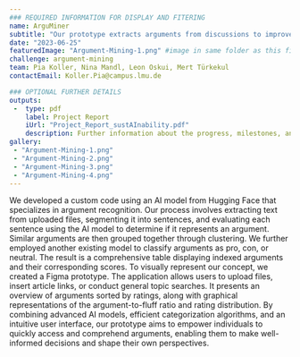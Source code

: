 ```yaml
---
### REQUIRED INFORMATION FOR DISPLAY AND FITERING
name: ArguMiner
subtitle: "Our prototype extracts arguments from discussions to improve decision-making by providing the essence of the conversation."
date: "2023-06-25"
featuredImage: "Argument-Mining-1.png" #image in same folder as this file
challenge: argument-mining
team: Pia Koller, Nina Mandl, Leon Oskui, Mert Türkekul
contactEmail: Koller.Pia@campus.lmu.de

### OPTIONAL FURTHER DETAILS
outputs:
 -  type: pdf
    label: Project Report
    iUrl: "Project_Report_sustAInability.pdf"
    description: Further information about the progress, milestones, and roadblocks.
gallery:
 - "Argument-Mining-1.png"
 - "Argument-Mining-2.png"
 - "Argument-Mining-3.png"
 - "Argument-Mining-4.png"
---
```


We developed a custom code using an AI model from Hugging Face that specializes in argument recognition. Our process involves extracting text from uploaded files, segmenting it into sentences, and evaluating each sentence using the AI model to determine if it represents an argument. Similar arguments are then grouped together through clustering. We further employed another existing model to classify arguments as pro, con, or neutral. The result is a comprehensive table displaying indexed arguments and their corresponding scores. To visually represent our concept, we created a Figma prototype. The application allows users to upload files, insert article links, or conduct general topic searches. It presents an overview of arguments sorted by ratings, along with graphical representations of the argument-to-fluff ratio and rating distribution. By combining advanced AI models, efficient categorization algorithms, and an intuitive user interface, our prototype aims to empower individuals to quickly access and comprehend arguments, enabling them to make well-informed decisions and shape their own perspectives.